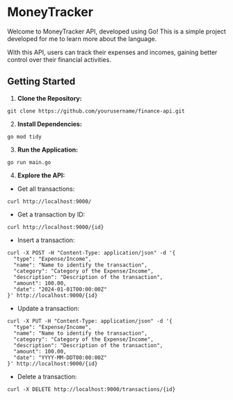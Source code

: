 # MoneyTracker

Welcome to MoneyTracker API, developed using Go! This is a simple project developed for me to learn more about the language.

With this API, users can track their expenses and incomes, gaining better control over their financial activities.

## Getting Started

1. **Clone the Repository:**
```
git clone https://github.com/yourusername/finance-api.git
```
2. **Install Dependencies:**
```
go mod tidy
```
3. **Run the Application:**
```
go run main.go
```
4. **Explore the API:**

- Get all transactions:
```
curl http://localhost:9000/
```
- Get a transaction by ID:
```
curl http://localhost:9000/{id}
```
- Insert a transaction:
```
curl -X POST -H "Content-Type: application/json" -d '{
  "type": "Expense/Income",
  "name": "Name to identify the transaction",
  "category": "Category of the Expense/Income",
  "description": "Description of the transaction",
  "amount": 100.00,
  "date": "2024-01-01T00:00:00Z"
}' http://localhost:9000/{id}
```
- Update a transaction:
```
curl -X PUT -H "Content-Type: application/json" -d '{
  "type": "Expense/Income",
  "name": "Name to identify the transaction",
  "category": "Category of the Expense/Income",
  "description": "Description of the transaction",
  "amount": 100.00,
  "date": "YYYY-MM-DDT00:00:00Z"
}' http://localhost:9000/{id}
```
- Delete a transaction:
```
curl -X DELETE http://localhost:9000/transactions/{id}
```
